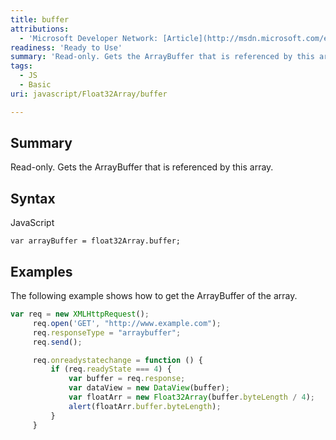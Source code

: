 ```yaml
---
title: buffer
attributions:
  - 'Microsoft Developer Network: [Article](http://msdn.microsoft.com/en-us/library/ie/br212905(v=vs.94).aspx)'
readiness: 'Ready to Use'
summary: 'Read-only. Gets the ArrayBuffer that is referenced by this array.'
tags:
  - JS
  - Basic
uri: javascript/Float32Array/buffer

---
```

## <span>Summary</span>

Read-only. Gets the ArrayBuffer that is referenced by this array.

## <span>Syntax</span>

<span class="language">JavaScript</span>

    var arrayBuffer = float32Array.buffer;

## <span>Examples</span>

The following example shows how to get the ArrayBuffer of the array.

``` js
var req = new XMLHttpRequest();
     req.open('GET', "http://www.example.com");
     req.responseType = "arraybuffer";
     req.send();

     req.onreadystatechange = function () {
         if (req.readyState === 4) {
             var buffer = req.response;
             var dataView = new DataView(buffer);
             var floatArr = new Float32Array(buffer.byteLength / 4);
             alert(floatArr.buffer.byteLength);
         }
     }
```

